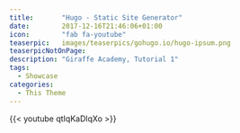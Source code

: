 ```yaml
---
title:       "Hugo - Static Site Generator"
date:        2017-12-16T21:46:06+01:00
icon:        "fab fa-youtube"
teaserpic:   images/teaserpics/gohugo.io/hugo-ipsum.png
teaserpicNotOnPage:
description: "Giraffe Academy, Tutorial 1"
tags:
  - Showcase
categories:
  - This Theme
---
```


{{< youtube qtIqKaDlqXo >}}

